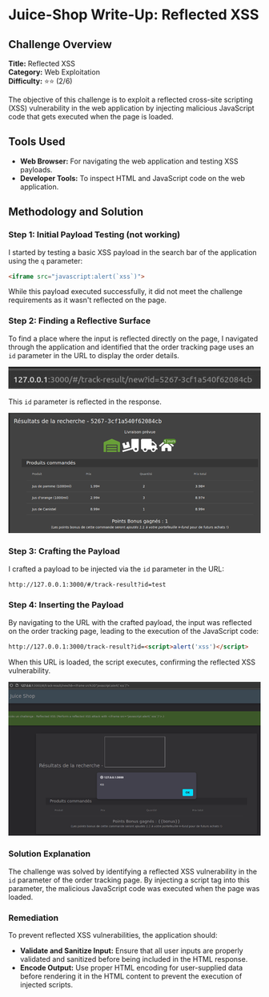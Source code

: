 
# Juice-Shop Write-Up: Reflected XSS

## Challenge Overview
**Title:** Reflected XSS  
**Category:** Web Exploitation  
**Difficulty:** ⭐⭐ (2/6)  

The objective of this challenge is to exploit a reflected cross-site scripting (XSS) vulnerability in the web application by injecting malicious JavaScript code that gets executed when the page is loaded.

## Tools Used
- **Web Browser:** For navigating the web application and testing XSS payloads.
- **Developer Tools:** To inspect HTML and JavaScript code on the web application.

## Methodology and Solution

### Step 1: Initial Payload Testing (not working)
I started by testing a basic XSS payload in the search bar of the application using the `q` parameter:
```html
<iframe src="javascript:alert(`xss`)">
```
While this payload executed successfully, it did not meet the challenge requirements as it wasn't reflected on the page.

### Step 2: Finding a Reflective Surface
To find a place where the input is reflected directly on the page, I navigated through the application and identified that the order tracking page uses an `id` parameter in the URL to display the order details. 

<img src="../assets/difficulty2/reflected_xss_2.png" alt="url" width="600px">

This `id` parameter is reflected in the response.

<img src="../assets/difficulty2/reflected_xss_1.png" alt="order tracking" width="600px">

### Step 3: Crafting the Payload
I crafted a payload to be injected via the `id` parameter in the URL:
```html
http://127.0.0.1:3000/#/track-result?id=test
```

### Step 4: Inserting the Payload
By navigating to the URL with the crafted payload, the input was reflected on the order tracking page, leading to the execution of the JavaScript code:
```html
http://127.0.0.1:3000/track-result?id=<script>alert('xss')</script>
```
When this URL is loaded, the script executes, confirming the reflected XSS vulnerability.

<img src="../assets/difficulty2/reflected_xss_3.png" alt="proof" width="600px">

### Solution Explanation
The challenge was solved by identifying a reflected XSS vulnerability in the `id` parameter of the order tracking page. By injecting a script tag into this parameter, the malicious JavaScript code was executed when the page was loaded.

### Remediation
To prevent reflected XSS vulnerabilities, the application should:
- **Validate and Sanitize Input:** Ensure that all user inputs are properly validated and sanitized before being included in the HTML response.
- **Encode Output:** Use proper HTML encoding for user-supplied data before rendering it in the HTML content to prevent the execution of injected scripts.

